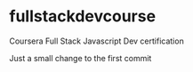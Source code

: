 # fullstackdevcourse
Coursera Full Stack Javascript Dev certification 

Just a small change to the first commit
